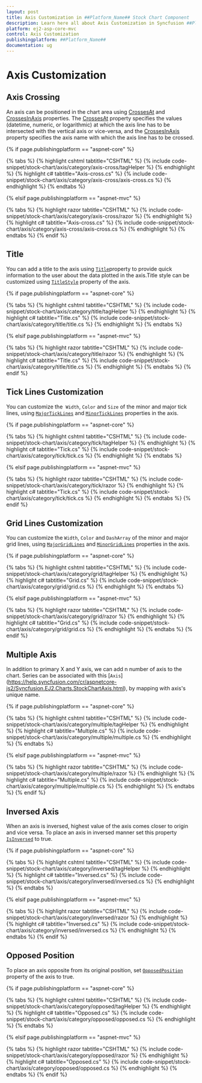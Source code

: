 ```yaml
---
layout: post
title: Axis Customization in ##Platform_Name## Stock Chart Component
description: Learn here all about Axis Customization in Syncfusion ##Platform_Name## Stock Chart component of Syncfusion Essential JS 2 and more.
platform: ej2-asp-core-mvc
control: Axis Customization
publishingplatform: ##Platform_Name##
documentation: ug
---
```



# Axis Customization

<!-- markdownlint-disable MD034 -->

## Axis Crossing

An axis can be positioned in the chart area using [CrossesAt](https://help.syncfusion.com/cr/aspnetcore-js2/Syncfusion.EJ2.Charts.StockChartStockChartAxis.html#Syncfusion_EJ2_Charts_StockChartStockChartAxis_CrossesAt) and [CrossesInAxis](https://help.syncfusion.com/cr/aspnetcore-js2/Syncfusion.EJ2.Charts.StockChartStockChartAxis.html#Syncfusion_EJ2_Charts_StockChartStockChartAxis_CrossesInAxis) properties. The [CrossesAt](https://help.syncfusion.com/cr/aspnetcore-js2/Syncfusion.EJ2.Charts.StockChartStockChartAxis.html#Syncfusion_EJ2_Charts_StockChartStockChartAxis_CrossesAt)
property specifies the values (datetime, numeric, or logarithmic) at which the axis line has to be intersected
with the vertical axis or vice-versa, and the [CrossesInAxis](https://help.syncfusion.com/cr/aspnetcore-js2/Syncfusion.EJ2.Charts.StockChartStockChartAxis.html#Syncfusion_EJ2_Charts_StockChartStockChartAxis_CrossesInAxis) property specifies the axis name with which the
axis line has to be crossed.

{% if page.publishingplatform == "aspnet-core" %}

{% tabs %}
{% highlight cshtml tabtitle="CSHTML" %}
{% include code-snippet/stock-chart/axis/category/axis-cross/tagHelper %}
{% endhighlight %}
{% highlight c# tabtitle="Axis-cross.cs" %}
{% include code-snippet/stock-chart/axis/category/axis-cross/axis-cross.cs %}
{% endhighlight %}
{% endtabs %}

{% elsif page.publishingplatform == "aspnet-mvc" %}

{% tabs %}
{% highlight razor tabtitle="CSHTML" %}
{% include code-snippet/stock-chart/axis/category/axis-cross/razor %}
{% endhighlight %}
{% highlight c# tabtitle="Axis-cross.cs" %}
{% include code-snippet/stock-chart/axis/category/axis-cross/axis-cross.cs %}
{% endhighlight %}
{% endtabs %}
{% endif %}



## Title

You can add a title to the axis using [`Title`](https://help.syncfusion.com/cr/aspnetcore-js2/Syncfusion.EJ2.Charts.StockChart.html#Syncfusion_EJ2_Charts_StockChart_Title)property to provide quick
information to the user about the data plotted in the axis.Title style can be customized using [`TitleStyle`](https://help.syncfusion.com/cr/aspnetcore-js2/Syncfusion.EJ2.Charts.StockChart.html#Syncfusion_EJ2_Charts_StockChart_TitleStyle) property of the axis.

{% if page.publishingplatform == "aspnet-core" %}

{% tabs %}
{% highlight cshtml tabtitle="CSHTML" %}
{% include code-snippet/stock-chart/axis/category/title/tagHelper %}
{% endhighlight %}
{% highlight c# tabtitle="Title.cs" %}
{% include code-snippet/stock-chart/axis/category/title/title.cs %}
{% endhighlight %}
{% endtabs %}

{% elsif page.publishingplatform == "aspnet-mvc" %}

{% tabs %}
{% highlight razor tabtitle="CSHTML" %}
{% include code-snippet/stock-chart/axis/category/title/razor %}
{% endhighlight %}
{% highlight c# tabtitle="Title.cs" %}
{% include code-snippet/stock-chart/axis/category/title/title.cs %}
{% endhighlight %}
{% endtabs %}
{% endif %}



## Tick Lines Customization

You can customize the  `Width`, `Color` and `Size` of the minor and major tick lines, using
[`MajorTickLines`](https://help.syncfusion.com/cr/aspnetcore-js2/Syncfusion.EJ2.Charts.ChartAxis.html#Syncfusion_EJ2_Charts_ChartAxis_MajorTickLines) and
[`MinorTickLines`](https://help.syncfusion.com/cr/aspnetcore-js2/Syncfusion.EJ2.Charts.ChartAxis.html#Syncfusion_EJ2_Charts_ChartAxis_MinorTickLines) properties in the axis.

{% if page.publishingplatform == "aspnet-core" %}

{% tabs %}
{% highlight cshtml tabtitle="CSHTML" %}
{% include code-snippet/stock-chart/axis/category/tick/tagHelper %}
{% endhighlight %}
{% highlight c# tabtitle="Tick.cs" %}
{% include code-snippet/stock-chart/axis/category/tick/tick.cs %}
{% endhighlight %}
{% endtabs %}

{% elsif page.publishingplatform == "aspnet-mvc" %}

{% tabs %}
{% highlight razor tabtitle="CSHTML" %}
{% include code-snippet/stock-chart/axis/category/tick/razor %}
{% endhighlight %}
{% highlight c# tabtitle="Tick.cs" %}
{% include code-snippet/stock-chart/axis/category/tick/tick.cs %}
{% endhighlight %}
{% endtabs %}
{% endif %}



## Grid Lines Customization

You can customize the `Width`, `Color` and `DashArray` of the minor and major grid lines,
using [`MajorGridLines`](https://help.syncfusion.com/cr/aspnetcore-js2/Syncfusion.EJ2.Charts.ChartAxis.html#Syncfusion_EJ2_Charts_ChartAxis_MajorGridLines) and
[`MinorGridLines`](https://help.syncfusion.com/cr/aspnetcore-js2/Syncfusion.EJ2.Charts.ChartAxis.html#Syncfusion_EJ2_Charts_ChartAxis_MinorGridLines) properties in the axis.

{% if page.publishingplatform == "aspnet-core" %}

{% tabs %}
{% highlight cshtml tabtitle="CSHTML" %}
{% include code-snippet/stock-chart/axis/category/grid/tagHelper %}
{% endhighlight %}
{% highlight c# tabtitle="Grid.cs" %}
{% include code-snippet/stock-chart/axis/category/grid/grid.cs %}
{% endhighlight %}
{% endtabs %}

{% elsif page.publishingplatform == "aspnet-mvc" %}

{% tabs %}
{% highlight razor tabtitle="CSHTML" %}
{% include code-snippet/stock-chart/axis/category/grid/razor %}
{% endhighlight %}
{% highlight c# tabtitle="Grid.cs" %}
{% include code-snippet/stock-chart/axis/category/grid/grid.cs %}
{% endhighlight %}
{% endtabs %}
{% endif %}



## Multiple Axis

In addition to primary X and Y axis, we can add n number of axis to the chart. Series can be associated with
this [`Axis`] (https://help.syncfusion.com/cr/aspnetcore-js2/Syncfusion.EJ2.Charts.StockChartAxis.html), by mapping with axis's unique name.

{% if page.publishingplatform == "aspnet-core" %}

{% tabs %}
{% highlight cshtml tabtitle="CSHTML" %}
{% include code-snippet/stock-chart/axis/category/multiple/tagHelper %}
{% endhighlight %}
{% highlight c# tabtitle="Multiple.cs" %}
{% include code-snippet/stock-chart/axis/category/multiple/multiple.cs %}
{% endhighlight %}
{% endtabs %}

{% elsif page.publishingplatform == "aspnet-mvc" %}

{% tabs %}
{% highlight razor tabtitle="CSHTML" %}
{% include code-snippet/stock-chart/axis/category/multiple/razor %}
{% endhighlight %}
{% highlight c# tabtitle="Multiple.cs" %}
{% include code-snippet/stock-chart/axis/category/multiple/multiple.cs %}
{% endhighlight %}
{% endtabs %}
{% endif %}



## Inversed Axis

<!-- markdownlint-disable MD033 -->

When an axis is inversed, highest value of the axis comes closer to origin and vice versa. To place an axis in inversed manner set this property
 [`IsInversed`](https://help.syncfusion.com/cr/aspnetcore-js2/Syncfusion.EJ2.Charts.StockChartStockChartAxis.html#Syncfusion_EJ2_Charts_StockChartStockChartAxis_IsInversed) to true.

{% if page.publishingplatform == "aspnet-core" %}

{% tabs %}
{% highlight cshtml tabtitle="CSHTML" %}
{% include code-snippet/stock-chart/axis/category/inversed/tagHelper %}
{% endhighlight %}
{% highlight c# tabtitle="Inversed.cs" %}
{% include code-snippet/stock-chart/axis/category/inversed/inversed.cs %}
{% endhighlight %}
{% endtabs %}

{% elsif page.publishingplatform == "aspnet-mvc" %}

{% tabs %}
{% highlight razor tabtitle="CSHTML" %}
{% include code-snippet/stock-chart/axis/category/inversed/razor %}
{% endhighlight %}
{% highlight c# tabtitle="Inversed.cs" %}
{% include code-snippet/stock-chart/axis/category/inversed/inversed.cs %}
{% endhighlight %}
{% endtabs %}
{% endif %}



## Opposed Position

<!-- markdownlint-disable MD012 -->
To place an axis opposite from its original position, set [`OpposedPosition`](https://help.syncfusion.com/cr/aspnetcore-js2/Syncfusion.EJ2.Charts.StockChartStockChartAxis.html#Syncfusion_EJ2_Charts_StockChartStockChartAxis_OpposedPosition)
property of the axis to true.
<!-- markdownlint-disable MD012 -->

{% if page.publishingplatform == "aspnet-core" %}

{% tabs %}
{% highlight cshtml tabtitle="CSHTML" %}
{% include code-snippet/stock-chart/axis/category/opposed/tagHelper %}
{% endhighlight %}
{% highlight c# tabtitle="Opposed.cs" %}
{% include code-snippet/stock-chart/axis/category/opposed/opposed.cs %}
{% endhighlight %}
{% endtabs %}

{% elsif page.publishingplatform == "aspnet-mvc" %}

{% tabs %}
{% highlight razor tabtitle="CSHTML" %}
{% include code-snippet/stock-chart/axis/category/opposed/razor %}
{% endhighlight %}
{% highlight c# tabtitle="Opposed.cs" %}
{% include code-snippet/stock-chart/axis/category/opposed/opposed.cs %}
{% endhighlight %}
{% endtabs %}
{% endif %}




